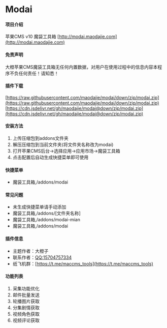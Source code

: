 # Modai

#### 项目介绍
苹果CMS v10 魔袋工具箱 [http://modai.maodajie.com](http://modai.maodajie.com)

#### 免责声明
大橙苹果CMS魔袋工具箱无任何内置数据，对用户在使用过程中的信息内容本程序不负任何责任！请知悉！

#### 插件下载
[https://raw.githubusercontent.com/maodajie/modai/down/zip/modai.zip](https://raw.githubusercontent.com/maodajie/modai/down/zip/modai.zip)
[https://cdn.jsdelivr.net/gh/maodajie/modai@down/zip/modai.zip](https://cdn.jsdelivr.net/gh/maodajie/modai@down/zip/modai.zip)

#### 安装方法
1. 上传压缩包到addons文件夹
2. 解压压缩包到当前文件夹(将文件夹名称改为modai)
3. 打开苹果CMS后台->选择应用->应用市场->魔袋工具箱
4. 点击配置后自动生成快捷菜单即可使用

#### 快捷菜单
 - 魔袋工具箱,/addons/modai

#### 常见问题
 - 未生成快捷菜单请手动添加
 - 魔袋工具箱,/addons/[文件夹名称]
 - 魔袋工具箱,/addons/modai-mian
 - 魔袋工具箱,/addons/modai

#### 插件信息
- 主题作者：大橙子
- 联系作者：[QQ:15704757334](http://wpa.qq.com/msgrd?v=3&uin=1570457334&site=qq&menu=yes)
- 纸飞机群：[https://t.me/maccms_tools](https://t.me/maccms_tools)

#### 功能列表
1. 采集功能优化
2. 邮件批量发送
3. 轮播图片获取
4. 分集剧情获取
5. 视频角色获取
6. 视频评论获取